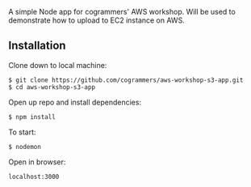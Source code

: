 A simple Node app for cogrammers' AWS workshop. Will be used to demonstrate how to upload to EC2 instance on AWS.    
## Installation    
Clone down to local machine:    
```shell
$ git clone https://github.com/cogrammers/aws-workshop-s3-app.git
$ cd aws-workshop-s3-app
```
Open up repo and install dependencies:    
```shell
$ npm install
```
To start:  
```shell
$ nodemon    
```
Open in browser:
```
localhost:3000
```
